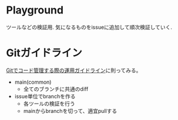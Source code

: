 # Playground
ツールなどの検証用. 気になるものをissueに追加して順次検証していく.

# Gitガイドライン
[Gitでコード管理する際の運用ガイドライン](https://qiita.com/nash_efp/items/b937df8cd0f852308e09)に則ってみる。
* main(common)
  * 全てのブランチに共通のdiff
* issue単位でbranchを作る
  * 各ツールの検証を行う
  * mainからbranchを切って、適宜pullする